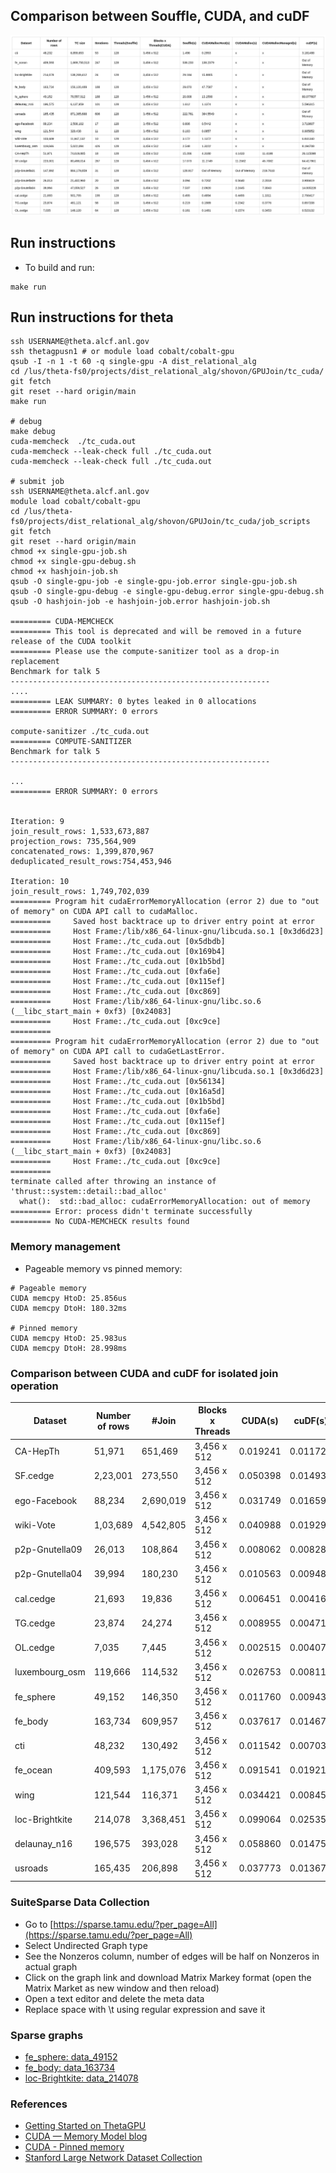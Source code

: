 ## Comparison between Souffle, CUDA, and cuDF

![alt comparison](screenshots/comparison.png)

## Run instructions
- To build and run:
```shell
make run
```

## Run instructions for theta
```shell
ssh USERNAME@theta.alcf.anl.gov
ssh thetagpusn1 # or module load cobalt/cobalt-gpu
qsub -I -n 1 -t 60 -q single-gpu -A dist_relational_alg
cd /lus/theta-fs0/projects/dist_relational_alg/shovon/GPUJoin/tc_cuda/
git fetch
git reset --hard origin/main
make run

# debug
make debug
cuda-memcheck  ./tc_cuda.out
cuda-memcheck --leak-check full ./tc_cuda.out
cuda-memcheck --leak-check full ./tc_cuda.out     

# submit job
ssh USERNAME@theta.alcf.anl.gov
module load cobalt/cobalt-gpu
cd /lus/theta-fs0/projects/dist_relational_alg/shovon/GPUJoin/tc_cuda/job_scripts
git fetch
git reset --hard origin/main
chmod +x single-gpu-job.sh
chmod +x single-gpu-debug.sh
chmod +x hashjoin-job.sh
qsub -O single-gpu-job -e single-gpu-job.error single-gpu-job.sh
qsub -O single-gpu-debug -e single-gpu-debug.error single-gpu-debug.sh
qsub -O hashjoin-job -e hashjoin-job.error hashjoin-job.sh

========= CUDA-MEMCHECK
========= This tool is deprecated and will be removed in a future release of the CUDA toolkit
========= Please use the compute-sanitizer tool as a drop-in replacement
Benchmark for talk 5
----------------------------------------------------------
....
========= LEAK SUMMARY: 0 bytes leaked in 0 allocations
========= ERROR SUMMARY: 0 errors

compute-sanitizer ./tc_cuda.out
========= COMPUTE-SANITIZER
Benchmark for talk 5
----------------------------------------------------------

...
========= ERROR SUMMARY: 0 errors


Iteration: 9
join_result_rows: 1,533,673,887
projection_rows: 735,564,909
concatenated_rows: 1,399,870,967
deduplicated_result_rows:754,453,946

Iteration: 10
join_result_rows: 1,749,702,039
========= Program hit cudaErrorMemoryAllocation (error 2) due to "out of memory" on CUDA API call to cudaMalloc.
=========     Saved host backtrace up to driver entry point at error
=========     Host Frame:/lib/x86_64-linux-gnu/libcuda.so.1 [0x3d6d23]
=========     Host Frame:./tc_cuda.out [0x5dbdb]
=========     Host Frame:./tc_cuda.out [0x169b4]
=========     Host Frame:./tc_cuda.out [0x1b5bd]
=========     Host Frame:./tc_cuda.out [0xfa6e]
=========     Host Frame:./tc_cuda.out [0x115ef]
=========     Host Frame:./tc_cuda.out [0xc869]
=========     Host Frame:/lib/x86_64-linux-gnu/libc.so.6 (__libc_start_main + 0xf3) [0x24083]
=========     Host Frame:./tc_cuda.out [0xc9ce]
=========
========= Program hit cudaErrorMemoryAllocation (error 2) due to "out of memory" on CUDA API call to cudaGetLastError.
=========     Saved host backtrace up to driver entry point at error
=========     Host Frame:/lib/x86_64-linux-gnu/libcuda.so.1 [0x3d6d23]
=========     Host Frame:./tc_cuda.out [0x56134]
=========     Host Frame:./tc_cuda.out [0x16a5d]
=========     Host Frame:./tc_cuda.out [0x1b5bd]
=========     Host Frame:./tc_cuda.out [0xfa6e]
=========     Host Frame:./tc_cuda.out [0x115ef]
=========     Host Frame:./tc_cuda.out [0xc869]
=========     Host Frame:/lib/x86_64-linux-gnu/libc.so.6 (__libc_start_main + 0xf3) [0x24083]
=========     Host Frame:./tc_cuda.out [0xc9ce]
=========
terminate called after throwing an instance of 'thrust::system::detail::bad_alloc'
  what():  std::bad_alloc: cudaErrorMemoryAllocation: out of memory
========= Error: process didn't terminate successfully
========= No CUDA-MEMCHECK results found

```
### Memory management
- Pageable memory vs pinned memory:
```shell
# Pageable memory
CUDA memcpy HtoD: 25.856us
CUDA memcpy DtoH: 180.32ms

# Pinned memory
CUDA memcpy HtoD: 25.983us
CUDA memcpy DtoH: 28.998ms
```

### Comparison between CUDA and cuDF for isolated join operation

| Dataset | Number of rows | #Join    | Blocks x Threads | CUDA(s)  | cuDF(s)   | 
| --- |----------------|----------| --- |----------|-----------|
| CA-HepTh | 51,971         | 651,469 | 3,456 x 512 | 0.019241 | 0.011729  |
| SF.cedge | 2,23,001       | 273,550 | 3,456 x 512 | 0.050398 | 0.014935  |
| ego-Facebook | 88,234         | 2,690,019 | 3,456 x 512 | 0.031749 | 0.016591  |
| wiki-Vote | 1,03,689       | 4,542,805 | 3,456 x 512 | 0.040988 | 0.019290  |
| p2p-Gnutella09 | 26,013 | 108,864 | 3,456 x 512 | 0.008062 | 0.008280  |
| p2p-Gnutella04 | 39,994 | 180,230 | 3,456 x 512 | 0.010563 | 0.009489  |
| cal.cedge | 21,693 | 19,836 | 3,456 x 512 | 0.006451 |  0.004164 |
| TG.cedge | 23,874 | 24,274 | 3,456 x 512 | 0.008955 | 0.004714 |
| OL.cedge | 7,035 | 7,445 | 3,456 x 512 | 0.002515 | 0.004074 |
| luxembourg_osm | 119,666 | 114,532 | 3,456 x 512 | 0.026753 | 0.008111 |
| fe_sphere | 49,152 | 146,350 | 3,456 x 512 | 0.011760 | 0.009437 |
| fe_body | 163,734 | 609,957 | 3,456 x 512 | 0.037617 | 0.014670 |
| cti | 48,232 | 130,492 | 3,456 x 512 | 0.011542 | 0.007038 |
| fe_ocean | 409,593 | 1,175,076 | 3,456 x 512 | 0.091541 | 0.019214 |
| wing | 121,544 | 116,371 | 3,456 x 512 | 0.034421 | 0.008459 |
| loc-Brightkite | 214,078 | 3,368,451 | 3,456 x 512 | 0.099064 | 0.025354 |
| delaunay_n16 | 196,575 | 393,028 | 3,456 x 512 | 0.058860 | 0.014754 |
| usroads | 165,435 | 206,898 | 3,456 x 512 | 0.037773 | 0.013676 |


### SuiteSparse Data Collection
- Go to [https://sparse.tamu.edu/?per_page=All](https://sparse.tamu.edu/?per_page=All)
- Select Undirected Graph type
- See the Nonzeros column, number of edges will be half on Nonzeros in actual graph
- Click on the graph link and download Matrix Markey format (open the Matrix Market as new window and then reload)
- Open a text editor and delete the meta data
- Replace space with \t using regular expression and save it

### Sparse graphs
- [fe_sphere: data_49152](https://sparse.tamu.edu/DIMACS10/fe_sphere)
- [fe_body: data_163734](https://sparse.tamu.edu/DIMACS10/fe_body)
- [loc-Brightkite: data_214078](https://sparse.tamu.edu/SNAP/loc-Brightkite)

### References
- [Getting Started on ThetaGPU](https://docs.alcf.anl.gov/theta-gpu/getting-started/)
- [CUDA — Memory Model blog](https://medium.com/analytics-vidhya/cuda-memory-model-823f02cef0bf)
- [CUDA - Pinned memory](https://developer.nvidia.com/blog/how-optimize-data-transfers-cuda-cc/)
- [Stanford Large Network Dataset Collection](https://snap.stanford.edu/data/index.html)
